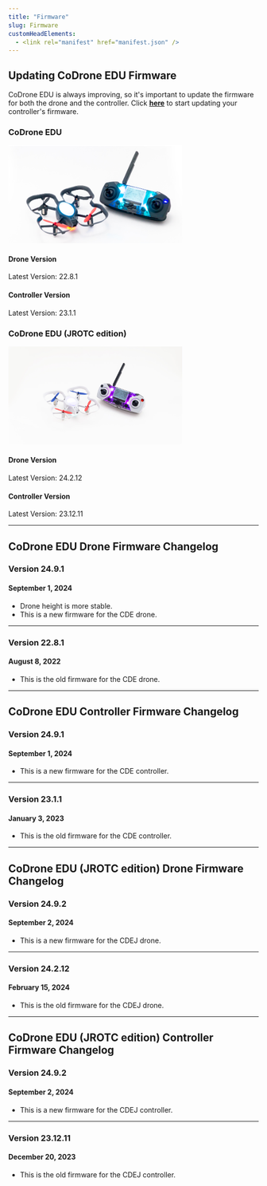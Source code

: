 ```yaml
---
title: "Firmware"
slug: Firmware
customHeadElements:
  - <link rel="manifest" href="manifest.json" />
---
```


## Updating CoDrone EDU Firmware
CoDrone EDU is always improving, so it's important to update the firmware for both the drone and the controller. Click **<a href="https://codrone.robolink.com/edu/updater/">here</a>** to start updating your controller's firmware.

<div className="firmware-row">
  <div className="firmware_div">
    <h3>CoDrone EDU</h3>
    <div className="firmware_div-fig">
      <img src="/img/CDE/drone_remote-4.png" width="350px"/>
    </div>
    <h4>Drone Version</h4>
    <p>Latest Version: 22.8.1</p>
    <h4>Controller Version</h4>
    <p>Latest Version: 23.1.1</p>
</div>

  <div className="firmware_div">
    <h3>CoDrone EDU (JROTC edition)</h3>
    <div className="firmware_div-fig">
      <img src="/img/CDE/drone_remote_cdej-3.jpg" width="350px"/>
    </div>
    <h4>Drone Version</h4>
    <p>Latest Version: 24.2.12</p>
    <h4>Controller Version</h4>
    <p>Latest Version: 23.12.11</p>
  </div>
</div>

<hr className="section_hr"/>

## CoDrone EDU Drone Firmware Changelog

### Version 24.9.1
#### September 1, 2024
- Drone height is more stable.
- This is a new firmware for the CDE drone.

<hr/>

### Version 22.8.1
#### August 8, 2022
- This is the old firmware for the CDE drone.

<hr className="section_hr"/>

## CoDrone EDU Controller Firmware Changelog

### Version 24.9.1
#### September 1, 2024
- This is a new firmware for the CDE controller. 

<hr/>

### Version 23.1.1
#### January 3, 2023
- This is the old firmware for the CDE controller.

<hr className="section_hr"/>

## CoDrone EDU (JROTC edition) Drone Firmware Changelog

### Version 24.9.2
#### September 2, 2024
- This is a new firmware for the CDEJ drone.

<hr/>

### Version 24.2.12
#### February 15, 2024
- This is the old firmware for the CDEJ drone.

<hr className="section_hr"/>

## CoDrone EDU (JROTC edition) Controller Firmware Changelog

### Version 24.9.2
#### September 2, 2024
- This is a new firmware for the CDEJ controller.

<hr/>

### Version 23.12.11
#### December 20, 2023
- This is the old firmware for the CDEJ controller.